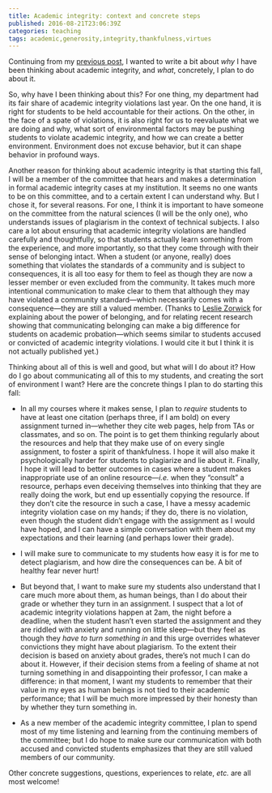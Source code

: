 ```yaml
---
title: Academic integrity: context and concrete steps
published: 2016-08-21T23:06:39Z
categories: teaching
tags: academic,generosity,integrity,thankfulness,virtues
---
```


<p>Continuing from my <a href="https://byorgey.wordpress.com/2016/08/18/academic-integrity-and-other-virtues/">previous post</a>, I wanted to write a bit about <em>why</em> I have been thinking about academic integrity, and <em>what</em>, concretely, I plan to do about it.</p>
<p>So, why have I been thinking about this? For one thing, my department had its fair share of academic integrity violations last year. On the one hand, it is right for students to be held accountable for their actions. On the other, in the face of a spate of violations, it is also right for us to reevaluate what we are doing and why, what sort of environmental factors may be pushing students to violate academic integrity, and how we can create a better environment. Environment does not excuse behavior, but it can shape behavior in profound ways.</p>
<p>Another reason for thinking about academic integrity is that starting this fall, I will be a member of the committee that hears and makes a determination in formal academic integrity cases at my institution. It seems no one wants to be on this committee, and to a certain extent I can understand why. But I chose it, for several reasons. For one, I think it is important to have someone on the committee from the natural sciences (I will be the only one), who understands issues of plagiarism in the context of technical subjects. I also care a lot about ensuring that academic integrity violations are handled carefully and thoughtfully, so that students actually learn something from the experience, and more importantly, so that they come through with their sense of belonging intact. When a student (or anyone, really) does something that violates the standards of a community and is subject to consequences, it is all too easy for them to feel as though they are now a lesser member or even excluded from the community. It takes much more intentional communication to make clear to them that although they may have violated a community standard—which necessarily comes with a consequence—they are still a valued member. (Thanks to <a href="https://www.hendrix.edu/psychology/psychology.aspx?id=12432">Leslie Zorwick</a> for explaining about the power of belonging, and for relating recent research showing that communicating belonging can make a big difference for students on academic probation—which seems similar to students accused or convicted of academic integrity violations. I would cite it but I think it is not actually published yet.)</p>
<p>Thinking about all of this is well and good, but what will I do about it? How do I go about communicating all of this to my students, and creating the sort of environment I want? Here are the concrete things I plan to do starting this fall:</p>
<ul>
<li><p>In all my courses where it makes sense, I plan to <em>require</em> students to have at least one citation (perhaps three, if I am bold) on every assignment turned in—whether they cite web pages, help from TAs or classmates, and so on. The point is to get them thinking regularly about the resources and help that they make use of on every single assignment, to foster a spirit of thankfulness. I hope it will also make it psychologically harder for students to plagiarize and lie about it. Finally, I hope it will lead to better outcomes in cases where a student makes inappropriate use of an online resource—<em>i.e.</em> when they “consult” a resource, perhaps even deceiving themselves into thinking that they are really doing the work, but end up essentially copying the resource. If they don’t cite the resource in such a case, I have a messy academic integrity violation case on my hands; if they do, there is no violation, even though the student didn’t engage with the assignment as I would have hoped, and I can have a simple conversation with them about my expectations and their learning (and perhaps lower their grade).</p></li>
<li><p>I will make sure to communicate to my students how easy it is for me to detect plagiarism, and how dire the consequences can be. A bit of healthy fear never hurt!</p></li>
<li><p>But beyond that, I want to make sure my students also understand that I care much more about them, as human beings, than I do about their grade or whether they turn in an assignment. I suspect that a lot of academic integrity violations happen at 2am, the night before a deadline, when the student hasn’t even started the assignment and they are riddled with anxiety and running on little sleep—but they feel as though they <em>have to turn something in</em> and this urge overrides whatever convictions they might have about plagiarism. To the extent their decision is based on anxiety about grades, there’s not much I can do about it. However, if their decision stems from a feeling of shame at not turning something in and disappointing their professor, I can make a difference: in that moment, I want my students to remember that their value in my eyes as human beings is not tied to their academic performance; that I will be much more impressed by their honesty than by whether they turn something in.</p></li>
<li><p>As a new member of the academic integrity committee, I plan to spend most of my time listening and learning from the continuing members of the committee; but I do hope to make sure our communication with both accused and convicted students emphasizes that they are still valued members of our community.</p></li>
</ul>
<p>Other concrete suggestions, questions, experiences to relate, <em>etc.</em> are all most welcome!</p>

